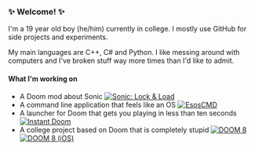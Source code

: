 ### ✨ Welcome! ✨
I'm a 19 year old boy (he/him) currently in college. I mostly use GitHub for side projects and experiments.

My main languages are C++, C# and Python.
I like messing around with computers and I've broken stuff way more times than I'd like to admit.

#### What I'm working on
- A Doom mod about Sonic [![Sonic: Lock & Load](https://github.com/That1M8Head/That1M8Head/raw/main/NextButton.png "Sonic: Lock & Load")](https://github.com/That1M8Head/Sonic-LockandLoad)
- A command line application that feels like an OS [![EsosCMD](https://github.com/That1M8Head/That1M8Head/raw/main/NextButton.png "EsosCMD")](https://github.com/That1M8Head/EsosCMD)
- A launcher for Doom that gets you playing in less than ten seconds [![Instant Doom](https://github.com/That1M8Head/That1M8Head/raw/main/NextButton.png "Instant Doom")](https://github.com/That1M8Head/Instant-Doom)
- A college project based on Doom that is completely stupid [![DOOM 8](https://github.com/That1M8Head/That1M8Head/raw/main/NextButton.png "DOOM 8")](https://github.com/That1M8Head/DOOM-8) [![DOOM 8 (iOS)](https://github.com/That1M8Head/SpeedStriker243/raw/main/NextButtonBlue.png "DOOM 8 (iOS)")](https://github.com/That1M8Head/DOOM-8-iOS)
